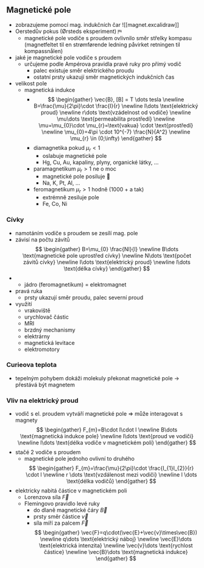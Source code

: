 ## Magnetické pole
- zobrazujeme pomocí mag. indukčních čar
![[magnet.excalidraw]]
- Oerstedův pokus (Ørsteds eksperiment) ⛿
	- magnetické pole vodiče s proudem ovlivnilo směr střelky kompasu (magnetfeltet til en strømførende ledning påvirket retningen til kompassnålen)
- jaké je magnetické pole vodiče s proudem
	- určujeme podle Ampérova pravidla pravé ruky pro přímý vodič
		- palec existuje směr elektrického proudu
		- ostatní prsty ukazují směr magnetických indukčních čas
- velikost pole
	- magnetická indukce
		- $$
\begin{gather}
\vec{B}, [B] = T \dots tesla \newline
B=\frac{\mu}{2\pi}\cdot \frac{I}{r} \newline
I\dots \text{elektrický proud} \newline
r\dots \text{vzádelnost od vodiče} \newline
\mu\dots \text{permeabilita prostředí} \newline
\mu=\mu_{0}\cdot \mu_{r}=\text{vakua} \cdot \text{prostředí} \newline
\mu_{0}=4\pi \cdot 10^{-7} \frac{N}{A^2} \newline
\mu_{r} \in (0;\infty)
\end{gather}
$$
		- diamagnetika pokud $\mu_{r} < 1$
			- oslabuje magnetické pole
			- Hg, Cu, Au, kapaliny, plyny, organické látky, ...
		- paramagnetikum $\mu_{r} > 1$ ne o moc
			- magnetické pole posiluje 💪
			- Na, K, Pt, Al, …
		- feromagnetikum $\mu_{r} > 1$ hodně (1000 + a tak)
			- extrémně zesiluje pole
			- Fe, Co, Ni
### Cívky
- namotáním vodiče s proudem se zesílí mag. pole
- závisí na počtu závitů
$$
\begin{gather}
B=\mu_{0} \frac{NI}{l} \newline
B\dots \text{magnetické pole uprostřed cívky} \newline
N\dots \text{počet závitů cívky} \newline
I\dots \text{elektrický proud} \newline
l\dots \text{délka cívky}
\end{gather}
$$
- + jádro (feromagnetikum) = elektromagnet
- pravá ruka
	- prsty ukazují směr proudu, palec severní proud
- využití
	- vrakoviště
	- urychlovač částic
	- MRI
	- brzdný mechanismy
	- elektrárny
	- magnetická levitace
	- elektromotory
### Curieova teplota
- tepelným pohybem dokáži molekuly překonat magnetické pole → přestává být magnetem
### Vliv na elektrický proud
- vodič s el. proudem vytváří magnetické pole ⇒ může interagovat s magnety
$$
\begin{gather}
F_{m}=B\cdot I\cdot l \newline
B\dots \text{magnetická indukce pole} \newline
I\dots \text{proud ve vodiči} \newline
l\dots \text{délka vodiče v magnetickém poli}
\end{gather}
$$
- stačé 2 vodiče s proudem
	- magnetické pole jednoho ovlivní to druhého
$$
\begin{gather}
F_{m}=\frac{\mu}{2\pi}\cdot \frac{I_{1}I_{2}}{r} \cdot l \newline
r \dots \text{vzdálenost mezi vodiči} \newline
l \dots \text{délka vodičů}
\end{gather}
$$
- elektricky nabitá částice v magnetickém poli
	- Lorenzova síla $\vec{F}$
	- Flemingovo pravidlo levé ruky
		- do dlaně magnetické čáry $\vec{B}$
		- prsty směr částice $\vec{v}$
		- síla míří za palcem $\vec{F}$
$$
\begin{gather}
\vec{F}=q\cdot(\vec{E}+\vec{v}\times\vec{B}) \newline
q\dots \text{elektrický náboj} \newline
\vec{E}\dots \text{elektrická intenzita} \newline
\vec{v}\dots \text{rychlost částice} \newline
\vec{B}\dots \text{magnetická indukce}
\end{gather}
$$